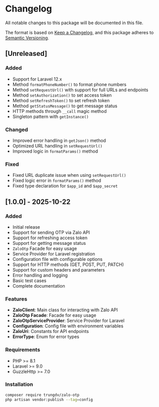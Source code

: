 # Changelog

All notable changes to this package will be documented in this file.

The format is based on [Keep a Changelog](https://keepachangelog.com/en/1.0.0/),
and this package adheres to [Semantic Versioning](https://semver.org/spec/v2.0.0.html).

## [Unreleased]

### Added
- Support for Laravel 12.x
- Method `formatPhoneNumber()` to format phone numbers
- Method `setRequestUrl()` with support for full URLs and endpoints
- Method `setAuthorization()` to set access token
- Method `setRefreshToken()` to set refresh token
- Method `getStatusMessage()` to get message status
- HTTP methods through `__call` magic method
- Singleton pattern with `getInstance()`

### Changed
- Improved error handling in `getJson()` method
- Optimized URL handling in `setRequestUrl()`
- Improved logic in `formatParams()` method

### Fixed
- Fixed URL duplicate issue when using `setRequestUrl()`
- Fixed logic error in `formatParams()` method
- Fixed type declaration for `$app_id` and `$app_secret`

## [1.0.0] - 2025-10-22

### Added
- Initial release
- Support for sending OTP via Zalo API
- Support for refreshing access token
- Support for getting message status
- `ZaloOtp` Facade for easy usage
- Service Provider for Laravel registration
- Configuration file with configurable options
- Support for HTTP methods (GET, POST, PUT, PATCH)
- Support for custom headers and parameters
- Error handling and logging
- Basic test cases
- Complete documentation

### Features
- **ZaloClient**: Main class for interacting with Zalo API
- **ZaloOtp Facade**: Facade for easy usage
- **ZaloOtpServiceProvider**: Service Provider for Laravel
- **Configuration**: Config file with environment variables
- **ZaloUri**: Constants for API endpoints
- **ErrorType**: Enum for error types

### Requirements
- PHP >= 8.1
- Laravel >= 9.0
- GuzzleHttp >= 7.0

### Installation
```bash
composer require trungdv/zalo-otp
php artisan vendor:publish --tag=config
```
